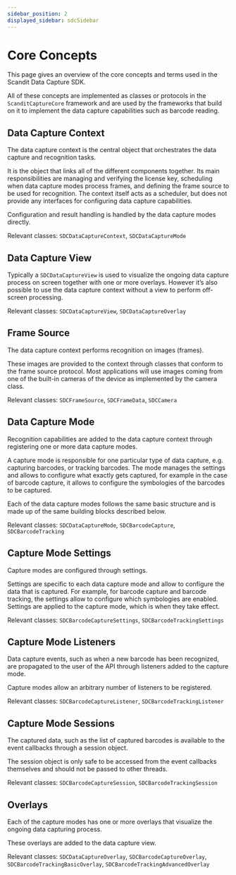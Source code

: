 ```yaml
---
sidebar_position: 2
displayed_sidebar: sdcSidebar
---
```


# Core Concepts

This page gives an overview of the core concepts and terms used in the Scandit Data Capture SDK.

All of these concepts are implemented as classes or protocols in the `ScanditCaptureCore` framework and are used by the frameworks that build on it to implement the data capture capabilities such as barcode reading.

## Data Capture Context

The data capture context is the central object that orchestrates the data capture and recognition tasks.

It is the object that links all of the different components together. Its main responsibilities are managing and verifying the license key, scheduling when data capture modes process frames, and defining the frame source to be used for recognition. The context itself acts as a scheduler, but does not provide any interfaces for configuring data capture capabilities.

Configuration and result handling is handled by the data capture modes directly.

Relevant classes: `SDCDataCaptureContext`, `SDCDataCaptureMode`

## Data Capture View

Typically a `SDCDataCaptureView` is used to visualize the ongoing data capture process on screen together with one or more overlays. However it’s also possible to use the data capture context without a view to perform off-screen processing.

Relevant classes: `SDCDataCaptureView`, `SDCDataCaptureOverlay`

## Frame Source

The data capture context performs recognition on images (frames).

These images are provided to the context through classes that conform to the frame source protocol. Most applications will use images coming from one of the built-in cameras of the device as implemented by the camera class.

Relevant classes: `SDCFrameSource`, `SDCFrameData`, `SDCCamera`

## Data Capture Mode

Recognition capabilities are added to the data capture context through registering one or more data capture modes.

A capture mode is responsible for one particular type of data capture, e.g. capturing barcodes, or tracking barcodes. The mode manages the settings and allows to configure what exactly gets captured, for example in the case of barcode capture, it allows to configure the symbologies of the barcodes to be captured.

Each of the data capture modes follows the same basic structure and is made up of the same building blocks described below.

Relevant classes: `SDCDataCaptureMode`, `SDCBarcodeCapture`, `SDCBarcodeTracking`

## Capture Mode Settings

Capture modes are configured through settings.

Settings are specific to each data capture mode and allow to configure the data that is captured. For example, for barcode capture and barcode tracking, the settings allow to configure which symbologies are enabled. Settings are applied to the capture mode, which is when they take effect.

Relevant classes: `SDCBarcodeCaptureSettings`, `SDCBarcodeTrackingSettings`

## Capture Mode Listeners

Data capture events, such as when a new barcode has been recognized, are propagated to the user of the API through listeners added to the capture mode.

Capture modes allow an arbitrary number of listeners to be registered.

Relevant classes: `SDCBarcodeCaptureListener`, `SDCBarcodeTrackingListener`

## Capture Mode Sessions

The captured data, such as the list of captured barcodes is available to the event callbacks through a session object.

The session object is only safe to be accessed from the event callbacks themselves and should not be passed to other threads.

Relevant classes: `SDCBarcodeCaptureSession`, `SDCBarcodeTrackingSession`

## Overlays

Each of the capture modes has one or more overlays that visualize the ongoing data capturing process.

These overlays are added to the data capture view.

Relevant classes: `SDCDataCaptureOverlay`, `SDCBarcodeCaptureOverlay`, `SDCBarcodeTrackingBasicOverlay`, `SDCBarcodeTrackingAdvancedOverlay`